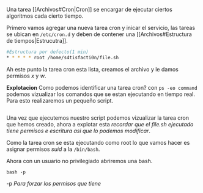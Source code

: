 Una tarea [[Archivos#Cron|Cron]] se encargar de ejecutar ciertos algoritmos cada cierto tiempo.

Primero vamos agregar una nueva tarea cron y inicar el servicio, las tareas se ubican en ` /etc/cron.d ` y deben de contener una [[Archivos#Estructura de tiempos|Estrucutra]].

``` bash
#Estructura por defecto(1 min)
* * * * * root /home/s4tisfacti0n/file.sh
```

Ah este punto la tarea cron esta lista, creamos el archivo y le damos permisos *x* y *w*.

**Explotacion**
Como podemos identificar una tarea cron? con `ps -eo command` podemos vizualizar los comandos que se estan ejecutando en tiempo real.
Para esto realizaremos un pequeño script.

``` bash

```

Una vez que ejecutemos nuestro script podemos vizualizar la tarea cron que hemos creado, ahora a explotar esta *recordar que el file.sh ejecutado tiene permisos e escritura asi que lo podemos modificar*.

Como la tarea cron se esta ejecutando como root lo que vamos hacer es asignar permisos *suid* a la `/bin/bash`.

Ahora con un usuario no privilegiado abriremos una bash.

	bash -p
-p *Para forzar los permisos que tiene*


